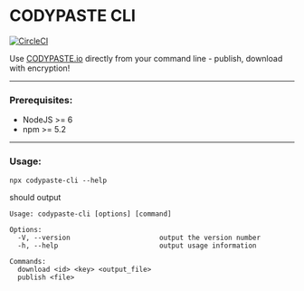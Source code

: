 # CODYPASTE CLI
[![CircleCI](https://circleci.com/gh/codypaste/codypaste-cli.svg?style=svg)](https://circleci.com/gh/codypaste/codypaste-cli)

Use [CODYPASTE.io](https://codypaste.io/new) directly from your command line - publish, download with encryption!

---

### Prerequisites:
* NodeJS >= 6
* npm >= 5.2

---

###  Usage:
```
npx codypaste-cli --help
```

should output

```
Usage: codypaste-cli [options] [command]

Options:
  -V, --version                      output the version number
  -h, --help                         output usage information

Commands:
  download <id> <key> <output_file>
  publish <file>
```